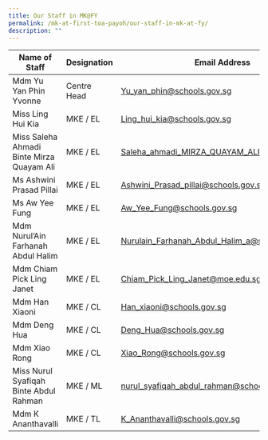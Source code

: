 ```yaml
---
title: Our Staff in MK@FY
permalink: /mk-at-first-toa-payoh/our-staff-in-mk-at-fy/
description: ""
---
```

| Name of Staff | Designation | Email Address |
|---|---|---|
| Mdm Yu Yan Phin Yvonne | Centre Head | [Yu\_yan\_phin@schools.gov.sg](mailto:Yu_yan_phin@schools.gov.sg) |
| Miss Ling Hui Kia | MKE / EL | [Ling\_hui\_kia@schools.gov.sg](mailto:Ling_hui_kia@moe.edu.sg) |
| Miss Saleha Ahmadi Binte Mirza Quayam Ali | MKE / EL | [Saleha\_ahmadi\_MIRZA\_QUAYAM\_ALI@schools.gov.sg](mailto:Saleha_ahmadi_MIRZA_QUAYAM_ALI@schools.gov.sg) |
| Ms Ashwini Prasad Pillai | MKE / EL | [Ashwini\_Prasad\_pillai@schools.gov.sg](mailto:Ashwini_Prasad_pillai@schools.gov.sg) |
| Ms Aw Yee Fung | MKE / EL | [Aw\_Yee\_Fung@schools.gov.sg](mailto:Aw_Yee_Fung@schools.gov.sg) |
| Mdm Nurul’Ain Farhanah Abdul Halim  | MKE / EL | [Nurulain\_Farhanah\_Abdul\_Halim\_a@schools.gov.sg](mailto:Nurulain_Farhanah_Abdul_Halim_a@schools.gov.sg) |
| Mdm Chiam Pick Ling Janet   | MKE / EL  | [Chiam\_Pick\_Ling\_Janet@moe.edu.sg](mailto:Chiam_Pick_Ling_Janet@moe.edu.sg) |
| Mdm Han Xiaoni | MKE / CL | [Han\_xiaoni@schools.gov.sg](mailto:Han_xiaoni@schools.gov.sg) |
| Mdm Deng Hua | MKE / CL | [Deng\_Hua@schools.gov.sg](mailto:Deng_Hua@schools.gov.sg) |
| Mdm Xiao Rong | MKE / CL | [Xiao\_Rong@schools.gov.sg](mailto:Xiao_Rong@schools.gov.sg) |
|  Miss Nurul Syafiqah Binte Abdul Rahman |  MKE / ML | [nurul\_syafiqah\_abdul\_rahman@schools.gov.sg](mailto:nurul_syafiqah_abdul_rahman@schools.gov.sg) |
|  Mdm K Ananthavalli |  MKE / TL | [K\_Ananthavalli@schools.gov.sg](mailto:K_Ananthavalli@schools.gov.sg) |